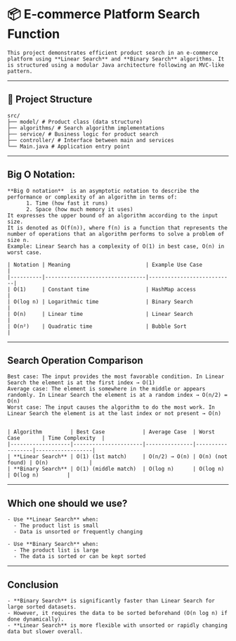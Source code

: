 # 📦 E-commerce Platform Search Function

    This project demonstrates efficient product search in an e-commerce platform using **Linear Search** and **Binary Search** algorithms. It is structured using a modular Java architecture following an MVC-like pattern.

---

## 📁 Project Structure

    src/
    ├── model/ # Product class (data structure)
    ├── algorithms/ # Search algorithm implementations
    ├── service/ # Business logic for product search
    ├── controller/ # Interface between main and services
    └── Main.java # Application entry point

---

## Big O Notation:

    **Big O notation**  is an asymptotic notation to describe the performance or complexity of an algorithm in terms of:
          1. Time (how fast it runs)
          2. Space (how much memory it uses)
    It expresses the upper bound of an algorithm according to the input size.
    It is denoted as O(f(n)), where f(n) is a function that represents the number of operations that an algorithm performs to solve a problem of size n.
    Example: Linear Search has a complexity of O(1) in best case, O(n) in worst case.

    | Notation | Meaning                        | Example Use Case          |
    |----------|--------------------------------|---------------------------|
    | O(1)     | Constant time                  | HashMap access            |
    | O(log n) | Logarithmic time               | Binary Search             |
    | O(n)     | Linear time                    | Linear Search             |
    | O(n²)    | Quadratic time                 | Bubble Sort               |

---

## Search Operation Comparison
    Best case: The input provides the most favorable condition. In Linear Search the element is at the first index → O(1)
    Average case: The element is somewhere in the middle or appears randomly. In Linear Search the element is at a random index → O(n/2) = O(n)
    Worst case: The input causes the algorithm to do the most work. In Linear Search the element is at the last index or not present → O(n)


    | Algorithm         | Best Case            | Average Case  | Worst Case       | Time Complexity  |
    |-------------------|----------------------|---------------|------------------|------------------|
    | **Linear Search** | O(1) (1st match)     | O(n/2) → O(n) | O(n) (not found) | O(n)             |
    | **Binary Search** | O(1) (middle match)  | O(log n)      | O(log n)         | O(log n)         |

---

## Which one should we use?
    - Use **Linear Search** when:
      - The product list is small
      - Data is unsorted or frequently changing
    
    - Use **Binary Search** when:
      - The product list is large
      - The data is sorted or can be kept sorted

---

## Conclusion
    - **Binary Search** is significantly faster than Linear Search for large sorted datasets.
    - However, it requires the data to be sorted beforehand (O(n log n) if done dynamically).
    - **Linear Search** is more flexible with unsorted or rapidly changing data but slower overall.
